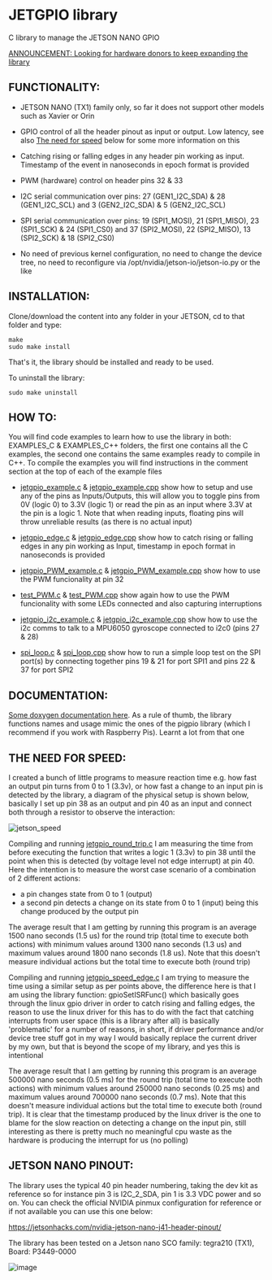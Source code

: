 # JETGPIO library  

C library to manage the JETSON NANO GPIO 


[ANNOUNCEMENT: Looking for hardware donors to keep expanding the library](https://github.com/Rubberazer/JETGPIO/discussions/12)


<h2 align="left">FUNCTIONALITY:</h2>

- JETSON NANO (TX1) family only, so far it does not support other models such as Xavier or Orin

- GPIO control of all the header pinout as input or output. Low latency, see also [The need for speed](https://github.com/Rubberazer/JETGPIO/blob/main/README.md#the-need-for-speed) below for some more information on this

- Catching rising or falling edges in any header pin working as input. Timestamp of the event in nanoseconds in epoch format is provided 

- PWM (hardware) control on header pins 32 & 33 

- I2C serial communication over pins: 27 (GEN1_I2C_SDA) & 28 (GEN1_I2C_SCL)  and 3 (GEN2_I2C_SDA) & 5 (GEN2_I2C_SCL)

- SPI serial communication over pins: 19 (SPI1_MOSI), 21 (SPI1_MISO), 23 (SPI1_SCK) & 24 (SPI1_CS0) and 37 (SPI2_MOSI), 22 (SPI2_MISO), 13 (SPI2_SCK) & 18 (SPI2_CS0)
  
- No need of previous kernel configuration, no need to change the device tree, no need to reconfigure via /opt/nvidia/jetson-io/jetson-io.py or the like  
  
<h2 align="left">INSTALLATION:</h2>
 
Clone/download the content into any folder in your JETSON, cd to that folder and type:
  
    make   
    sudo make install                                             
  
That's it, the library should be installed and ready to be used. 

To uninstall the library:

    sudo make uninstall
  
<h2 align="left">HOW TO:</h2> 
 
You will find code examples to learn how to use the library in both: EXAMPLES_C & EXAMPLES_C++ folders, the first one contains all the C examples, the second one contains the same examples ready to compile in C++. To compile the examples you will find instructions in the comment section at the top of each of the example files

- [jetgpio_example.c](https://github.com/Rubberazer/JETGPIO/blob/main/EXAMPLES_C/jetgpio_example.c) & [jetgpio_example.cpp](https://github.com/Rubberazer/JETGPIO/blob/main/EXAMPLES_C++/jetgpio_example.cpp) show how to setup and use any of the pins as Inputs/Outputs, this will allow you to toggle pins from 0V (logic 0) to 3.3V (logic 1) or read the pin as an input where 3.3V at the pin is a logic 1. Note that when reading inputs, floating pins will throw unreliable results (as there is no actual input)

- [jetgpio_edge.c](https://github.com/Rubberazer/JETGPIO/blob/main/EXAMPLES_C/jetgpio_edge.c) & [jetgpio_edge.cpp](https://github.com/Rubberazer/JETGPIO/blob/main/EXAMPLES_C++/jetgpio_edge.cpp) show how to catch rising or falling edges in any pin working as Input, timestamp in epoch format in nanoseconds is provided

- [jetgpio_PWM_example.c](https://github.com/Rubberazer/JETGPIO/blob/main/EXAMPLES_C/jetgpio_PWM_example.c) & [jetgpio_PWM_example.cpp](https://github.com/Rubberazer/JETGPIO/blob/main/EXAMPLES_C++/jetgpio_PWM_example.cpp) show how to use the PWM funcionality at pin 32

- [test_PWM.c](https://github.com/Rubberazer/JETGPIO/blob/main/EXAMPLES_C/test_PWM.c) & [test_PWM.cpp](https://github.com/Rubberazer/JETGPIO/blob/main/EXAMPLES_C++/test_PWM.cpp) show again how to use the PWM funcionality with some LEDs connected and also capturing interruptions

- [jetgpio_i2c_example.c](https://github.com/Rubberazer/JETGPIO/blob/main/EXAMPLES_C/jetgpio_i2c_example.c) & [jetgpio_i2c_example.cpp](https://github.com/Rubberazer/JETGPIO/blob/main/EXAMPLES_C++/jetgpio_i2c_example.cpp) show how to use the i2c comms to talk to a MPU6050 gyroscope connected to i2c0 (pins 27 & 28)

- [spi_loop.c](https://github.com/Rubberazer/JETGPIO/blob/main/EXAMPLES_C/spi_loop.c) & [spi_loop.cpp](https://github.com/Rubberazer/JETGPIO/blob/main/EXAMPLES_C++/spi_loop.cpp) show how to run a simple loop test on the SPI port(s) by connecting together pins 19 & 21 for port SPI1 and pins 22 & 37 
  for port SPI2

<h2 align="left">DOCUMENTATION:</h2>

[Some doxygen documentation here](https://rubberazer.github.io/JETGPIO/html/index.html). As a rule of thumb, the library functions names and usage mimic the ones of the pigpio library (which I recommend if you work with Raspberry Pis). Learnt a lot from that one

<h2 align="left">THE NEED FOR SPEED:</h2>

I created a bunch of little programs to measure reaction time e.g. how fast an output pin turns from 0 to 1 (3.3v), or how fast a change to an input pin is detected by the library, a diagram of the physical setup is shown below, basically I set up pin 38 as an output and pin 40 as an input and connect both through a resistor to observe the interaction:

![jetson_speed](https://user-images.githubusercontent.com/47650457/227725735-0edb04d1-0d8f-465f-9212-18e41e2cc364.png)

Compiling and running [jetgpio_round_trip.c](https://github.com/Rubberazer/JETGPIO/blob/main/EXAMPLES_C/jetgpio_round_trip.c) I am measuring the time from before executing the function that writes a logic 1 (3.3v) to pin 38 until the point when this is detected (by voltage level not edge interrupt) at pin 40. Here the intention is to measure the worst case scenario of a combination of 2 different actions: 

- a pin changes state from 0 to 1 (output)
- a second pin detects a change on its state from 0 to 1 (input) being this change produced by the output pin

The average result that I am getting by running this program is an average 1500 nano seconds (1.5 us) for the round trip (total time to execute both actions) with minimum values around 1300 nano seconds (1.3 us) and maximum values around 1800 nano seconds (1.8 us). Note that this doesn't measure individual actions but the total time to execute both (round trip)

Compiling and running [jetgpio_speed_edge.c](https://github.com/Rubberazer/JETGPIO/blob/main/EXAMPLES_C/jetgpio_speed_edge.c) I am trying to measure the time using a similar setup as per points above, the difference here is that I am using the library function: gpioSetISRFunc() which basically goes through the linux gpio driver in order to catch rising and falling edges, the reason to use the linux driver for this has to do with the fact that catching interrupts from user space (this is a library after all) is basically 'problematic' for a number of reasons, in short, if driver performance and/or device tree stuff got in my way I would basically replace the current driver by my own, but that is beyond the scope of my library, and yes this is intentional

The average result that I am getting by running this program is an average 500000 nano seconds (0.5 ms) for the round trip (total time to execute both actions) with minimum values around 250000 nano seconds (0.25 ms) and maximum values around 700000 nano seconds (0.7 ms). Note that this doesn't measure individual actions but the total time to execute both (round trip). It is clear that the timestamp produced by the linux driver is the one to blame for the slow reaction on detecting a change on the input pin, still interesting as there is pretty much no meaningful cpu waste as the hardware is producing the interrupt for us (no polling)
    
<h2 align="left">JETSON NANO PINOUT:</h2>

The library uses the typical 40 pin header numbering, taking the dev kit as reference so for instance pin 3 is I2C_2_SDA, pin 1 is 3.3 VDC power and so on. You can check the official NVIDIA pinmux configuration for reference or if not available you can use this one below:

https://jetsonhacks.com/nvidia-jetson-nano-j41-header-pinout/

The library has been tested on a Jetson nano SCO family: tegra210 (TX1), Board: P3449-0000


![image](https://user-images.githubusercontent.com/47650457/164944765-998ca31c-d72c-4d2b-8cbc-7bea594ce8d5.png)








